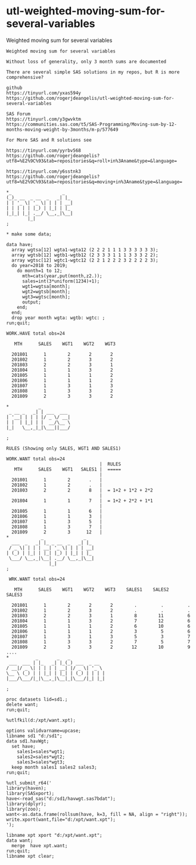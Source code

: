 # utl-weighted-moving-sum-for-several-variables
Weighted moving sum for several variables 

    Weighted moving sum for several variables                                                                           
                                                                                                                        
    Without loss of generality, only 3 month sums are documented                                                        
                                                                                                                        
    There are several simple SAS solutions in my repos, but R is more comprehensive?                                    
                                                                                                                        
    github                                                                                                              
    https://tinyurl.com/yxas594y                                                                                        
    https://github.com/rogerjdeangelis/utl-weighted-moving-sum-for-several-variables                                    
                                                                                                                        
    SAS Forum                                                                                                           
    https://tinyurl.com/y3gwvktm                                                                                        
    https://communities.sas.com/t5/SAS-Programming/Moving-sum-by-12-months-moving-weight-by-3months/m-p/577649          
                                                                                                                        
    For More SAS and R solutions see                                                                                    
                                                                                                                        
    https://tinyurl.com/yyrbv568                                                                                        
    https://github.com/rogerjdeangelis?utf8=%E2%9C%93&tab=repositories&q=roll+in%3Aname&type=&language=                 
                                                                                                                        
    https://tinyurl.com/y6sstnk3                                                                                        
    https://github.com/rogerjdeangelis?utf8=%E2%9C%93&tab=repositories&q=moving+in%3Aname&type=&language=               
                                                                                                                        
    *_                   _                                                                                              
    (_)_ __  _ __  _   _| |_                                                                                            
    | | '_ \| '_ \| | | | __|                                                                                           
    | | | | | |_) | |_| | |_                                                                                            
    |_|_| |_| .__/ \__,_|\__|                                                                                           
            |_|                                                                                                         
    ;                                                                                                                   
                                                                                                                        
    * make some data;                                                                                                   
                                                                                                                        
    data have;                                                                                                          
      array wgtsa[12] wgta1-wgta12 (2 2 2 1 1 1 3 3 3 3 3 3);                                                           
      array wgtsb[12] wgtb1-wgtb12 (2 3 3 3 1 1 1 3 3 3 2 2);                                                           
      array wgtsc[12] wgtc1-wgtc12 (2 2 1 2 2 2 3 2 2 2 2 3);                                                           
      do year=2018 to 2019;                                                                                             
        do month=1 to 12;                                                                                               
          mth=cats(year,put(month,z2.));                                                                                
          sales=int(3*uniform(1234)+1);                                                                                 
          wgt1=wgtsa[month];                                                                                            
          wgt2=wgtsb[month];                                                                                            
          wgt3=wgtsc[month];                                                                                            
          output;                                                                                                       
        end;                                                                                                            
      end;                                                                                                              
      drop year month wgta: wgtb: wgtc: ;                                                                               
    run;quit;                                                                                                           
                                                                                                                        
    WORK.HAVE total obs=24                                                                                              
                                                                                                                        
       MTH      SALES    WGT1    WGT2    WGT3                                                                           
                                                                                                                        
      201801      1        2       2       2                                                                            
      201802      1        2       3       2                                                                            
      201803      2        2       3       1                                                                            
      201804      1        1       3       2                                                                            
      201805      1        1       1       2                                                                            
      201806      1        1       1       2                                                                            
      201807      1        3       1       3                                                                            
      201808      1        3       3       2                                                                            
      201809      2        3       3       2                                                                            
                                                                                                                        
    *           _                                                                                                       
     _ __ _   _| | ___  ___                                                                                             
    | '__| | | | |/ _ \/ __|                                                                                            
    | |  | |_| | |  __/\__ \                                                                                            
    |_|   \__,_|_|\___||___/                                                                                            
                                                                                                                        
    ;                                                                                                                   
                                                                                                                        
    RULES (Showing only SALES, WGT1 AND SALES1)                                                                         
                                                                                                                        
    WORK.WANT total obs=24                                                                                              
                                       |  RULES                                                                         
       MTH      SALES    WGT1   SALES1 |  =====                                                                         
                                       |                                                                                
      201801      1        2       .   |                                                                                
      201802      1        2       .   |                                                                                
      201803      2        2       8   |  = 1+2 + 1*2 + 2*2                                                             
                                       |                                                                                
      201804      1        1       7   |  = 1+2 + 2*2 + 1*1                                                             
                                       |                                                                                
      201805      1        1       6   |                                                                                
      201806      1        1       3   |                                                                                
      201807      1        3       5   |                                                                                
      201808      1        3       7   |                                                                                
      201809      2        3      12   |                                                                                
    *            _               _                                                                                      
      ___  _   _| |_ _ __  _   _| |_                                                                                    
     / _ \| | | | __| '_ \| | | | __|                                                                                   
    | (_) | |_| | |_| |_) | |_| | |_                                                                                    
     \___/ \__,_|\__| .__/ \__,_|\__|                                                                                   
                    |_|                                                                                                 
    ;                                                                                                                   
                                                                                                                        
     WRK.WANT total obs=24                                                                                              
                                                                                                                        
       MTH      SALES    WGT1    WGT2    WGT3    SALES1    SALES2    SALES3                                             
                                                                                                                        
      201801      1        2       2       2        .         .         .                                               
      201802      1        2       3       2        .         .         .                                               
      201803      2        2       3       1        8        11         6                                               
      201804      1        1       3       2        7        12         6                                               
      201805      1        1       1       2        6        10         6                                               
      201806      1        1       1       2        3         5         6                                               
      201807      1        3       1       3        5         3         7                                               
      201808      1        3       3       2        7         5         7                                               
      201809      2        3       3       2       12        10         9                                               
    ....                                                                                                                
    *          _       _   _                                                                                            
     ___  ___ | |_   _| |_(_) ___  _ __                                                                                 
    / __|/ _ \| | | | | __| |/ _ \| '_ \                                                                                
    \__ \ (_) | | |_| | |_| | (_) | | | |                                                                               
    |___/\___/|_|\__,_|\__|_|\___/|_| |_|                                                                               
                                                                                                                        
    ;                                                                                                                   
                                                                                                                        
    proc datasets lid=sd1.;                                                                                             
    delete want;                                                                                                        
    run;quit;                                                                                                           
                                                                                                                        
    %utlfkil(d:/xpt/want.xpt);                                                                                          
                                                                                                                        
    options validvarname=upcase;                                                                                        
    libname sd1 "d:/sd1";                                                                                               
    data sd1.havWgt;                                                                                                    
      set have;                                                                                                         
        sales1=sales*wgt1;                                                                                              
        sales2=sales*wgt2;                                                                                              
        sales3=sales*wgt3;                                                                                              
      keep month sales1 sales2 sales3;                                                                                  
    run;quit;                                                                                                           
                                                                                                                        
    %utl_submit_r64('                                                                                                   
    library(haven);                                                                                                     
    library(SASxport);                                                                                                  
    have<-read_sas("d:/sd1/havwgt.sas7bdat");                                                                           
    library(dplyr);                                                                                                     
    library(zoo);                                                                                                       
    want<-as.data.frame(rollsum(have, k=3, fill = NA, align = "right"));                                                
    write.xport(want,file="d:/xpt/want.xpt");                                                                           
    ');                                                                                                                 
                                                                                                                        
    libname xpt xport "d:/xpt/want.xpt";                                                                                
    data want;                                                                                                          
      merge  have xpt.want;                                                                                             
    run;quit;                                                                                                           
    libname xpt clear;                                                                                                  
                                                                                                                        
                                                                                                                        
